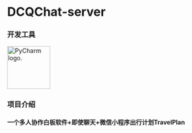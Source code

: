 # DCQChat-server
### 开发工具
<a href="https://www.jetbrains.com" target="_blank">
<img src="https://resources.jetbrains.com/storage/products/company/brand/logos/PyCharm_icon.png" alt="PyCharm logo." style="height:100px">
</a>
  
### 项目介绍
#### 一个多人协作白板软件+即使聊天+微信小程序出行计划TravelPlan
